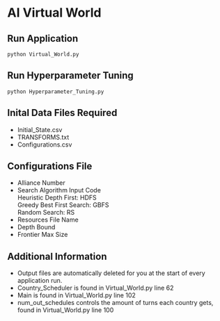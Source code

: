 # AI Virtual World

## Run Application        
    python Virtual_World.py 
    
## Run Hyperparameter Tuning       
    python Hyperparameter_Tuning.py 
   
## Inital Data Files Required
* Initial_State.csv    
* TRANSFORMS.txt    
* Configurations.csv   

## Configurations File 
* Alliance Number
* Search Algorithm Input Code     
    Heuristic Depth First: HDFS    
    Greedy Best First Search: GBFS    
	Random Search: RS   
* Resources File Name
* Depth Bound
* Frontier Max Size 


## Additional Information 
* Output files are automatically deleted for you at the start of every application run.
* Country_Scheduler is found in Virtual_World.py line 62
* Main is found in Virtual_World.py line 102 
* num_out_schedules controls the amount of turns each country gets, found in Virtual_World.py line 100




